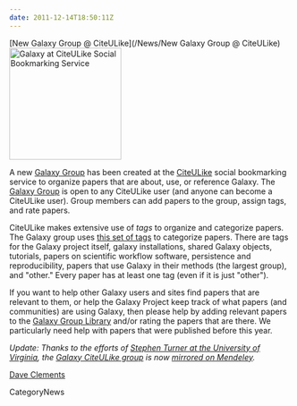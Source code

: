 ```yaml
---
date: 2011-12-14T18:50:11Z
---
```

<div class='newsItemHeader'>[New Galaxy Group @ CiteULike](/News/New Galaxy Group @ CiteULike)</div>

<div class='right'><a href='http://www.citeulike.org/group/16008/order/group_rating'><img src='/Images/Logos/CiteULikeLogo.png' alt='Galaxy at CiteULike Social Bookmarking Service' width="200" /></a></div>

A new [Galaxy Group](http://www.citeulike.org/group/16008/order/group_rating) has been created at the [CiteULike](http://citeulike.org) social bookmarking service to organize papers that are about, use, or reference Galaxy.  The [Galaxy Group](http://www.citeulike.org/group/16008/order/group_rating) is open to any CiteULike user (and anyone can become a CiteULike user).  Group members can add papers to the group, assign tags, and rate papers.

CiteULike makes extensive use of *tags* to organize and categorize papers.  The Galaxy group uses [this set of tags](/src/CiteULike/index.md#citeulike-tags) to categorize papers.  There are tags for the Galaxy project itself, galaxy installations, shared Galaxy objects, tutorials, papers on scientific workflow software, persistence and reproducibility, papers that use Galaxy in their methods (the largest group), and "other."  Every paper has at least one tag (even if it is just "other").

If you want to help other Galaxy users and sites find papers that are relevant to them, or help the Galaxy Project keep track of what papers (and communities) are using Galaxy, then please help by adding relevant papers to the [Galaxy Group Library](http://www.citeulike.org/group/16008/order/group_rating) and/or rating the papers that are there.  We particularly need help with papers that were published before this year.

*Update: Thanks to the efforts of [Stephen Turner at the University of Virginia](http://twitter.com/genetics_blog), the [Galaxy CiteULike group](http://www.citeulike.org/group/16008/order/group_rating) is now [mirrored on Mendeley](/src/CiteULike/index.md#and-mendeley-too).*

[Dave Clements](/src/DaveClements/index.md)


CategoryNews
